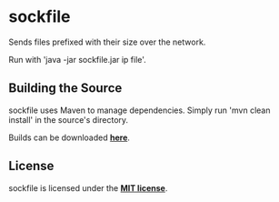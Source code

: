 # sockfile
Sends files prefixed with their size over the network.

Run with 'java -jar sockfile.jar ip file'.

## Building the Source
sockfile uses Maven to manage dependencies. Simply run 'mvn clean install' in the source's directory.

Builds can be downloaded **[here](https://build.spacehq.org/job/sockfile)**.

## License
sockfile is licensed under the **[MIT license](http://www.opensource.org/licenses/mit-license.html)**.